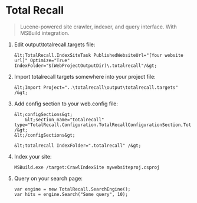 # Total Recall #

> Lucene-powered site crawler, indexer, and query interface. With MSBuild integration.

1. Edit output\totalrecall.targets file:

       &lt;TotalRecall.IndexSiteTask PublishedWebsiteUrl="[Your website url]" Optimize="True" IndexFolder="$(WebProjectOutputDir)\.totalrecall"/&gt;

2. Import totalrecall targets somewhere into your project file:

       &lt;Import Project="..\totalrecall\output\totalrecall.targets" /&gt;

3. Add config section to your web.config file:

       &lt;configSections&gt;
           &lt;section name="totalrecall" type="TotalRecall.Configuration.TotalRecallConfigurationSection,TotalRecall" /&gt;
       &lt;/configSections&gt;

       &lt;totalrecall IndexFolder=".totalrecall" /&gt;

4. Index your site:

       MSBuild.exe /target:CrawlIndexSite mywebsiteproj.csproj

5. Query on your search page:

       var engine = new TotalRecall.SearchEngine();
       var hits = engine.Search("Some query", 10);
